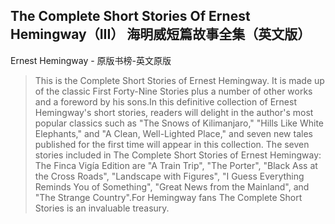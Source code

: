 ## The Complete Short Stories Of Ernest Hemingway（III） 海明威短篇故事全集（英文版）

Ernest Hemingway  -  原版书榜-英文原版

> This is the Complete Short Stories of Ernest Hemingway. It is made up of the classic First Forty-Nine Stories plus a number of other works and a foreword by his sons.In this definitive collection of Ernest Hemingway's short stories, readers will delight in the author's most popular classics such as "The Snows of Kilimanjaro," "Hills Like White Elephants," and "A Clean, Well-Lighted Place," and seven new tales published for the first time will appear in this collection. The seven stories included in The Complete Short Stories of Ernest Hemingway: The Finca Vigía Edition are "A Train Trip", "The Porter", "Black Ass at the Cross Roads", "Landscape with Figures", "I Guess Everything Reminds You of Something", "Great News from the Mainland", and "The Strange Country".For Hemingway fans The Complete Short Stories is an invaluable treasury.
